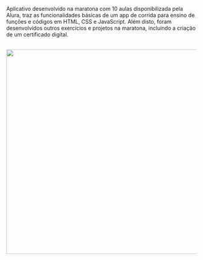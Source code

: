 Aplicativo desenvolvido na maratona com 10 aulas disponibilizada pela Alura, traz as funcionalidades básicas de um app de corrida para ensino de funções e códigos em HTML, CSS e JavaScript. Além disto, foram desenvolvidos outros exercícios e projetos na maratona, incluindo a criação de um certificado digital.

<br>
<div align="center"><img src="https://raw.githubusercontent.com/ChristopherHauschild/app-maratona-alura-quarentenadev/master/video.gif" width="710" height="540"/></div>



